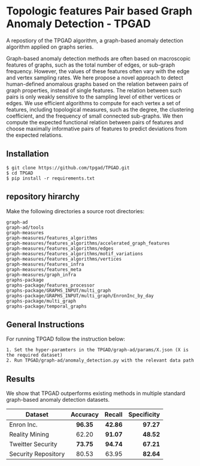 # Topologic features Pair based Graph Anomaly Detection - TPGAD
A repostiory of the TPGAD algorithm, a graph-based anomaly detection algorithm applied on graphs series.

Graph-based anomaly detection methods are often based on macroscopic features of graphs, such as the total number of edges, or sub-graph frequency. However, the values of these features often vary with the edge and vertex sampling rates. We here propose a novel approach to detect human-defined anomalous graphs based on the relation between pairs of graph properties, instead of single features. The relation between such pairs is only weakly sensitive to the sampling level of either vertices or edges.
We use efficient algorithms to compute for each vertex a set of features, including topological measures, such as the degree, the clustering coefficient, and the frequency of small connected sub-graphs. We then compute the expected functional relation between pairs of features and choose maximally informative pairs of features to predict deviations from the expected relations.



## Installation
```
$ git clone https://github.com/tpgad/TPGAD.git
$ cd TPGAD
$ pip install -r requirements.txt
```

## repository hirarchy
Make the following directories a source root directories:
```
graph-ad
graph-ad/tools
graph-measures
graph-measures/features_algorithms
graph-measures/features_algorithms/accelerated_graph_features
graph-measures/features_algorithms/edges
graph-measures/features_algorithms/motif_variations
graph-measures/features_algorithms/vertices
graph-measures/features_infra
graph-measures/features_meta
graph-measures/graph_infra
graphs-package
graphs-package/features_processor
graphs-package/GRAPHS_INPUT/multi_graph
graphs-package/GRAPHS_INPUT/multi_graph/EnronInc_by_day
graphs-package/multi_graph
graphs-package/temporal_graphs
```
## General Instructions
For running TPGAD follow the instruction below:
```
1. Set the hyper-paramters in the TPGAD/graph-ad/params/X.json (X is the required dataset)
2. Run TPGAD/graph-ad/anomaly_detection.py with the relevant data path
```

## Results
We show that TPGAD outperforms existing methods in multiple standard graph-based anomaly detection datasets.

|    Dataset         | Accuracy      | Recall  | Specificity  |
| -------------      |:-------------:| -----:|-----:|
| Enron Inc.         | **96.35**     |**42.86**|**97.27**|
| Reality Mining     | 62.20           |  **91.07**  |**48.52**|
| Tweitter Security  | **73.75**           |  **94.74**  |**67.21**|
| Security Repository| 80.53       |  63.95  |**82.64**|

